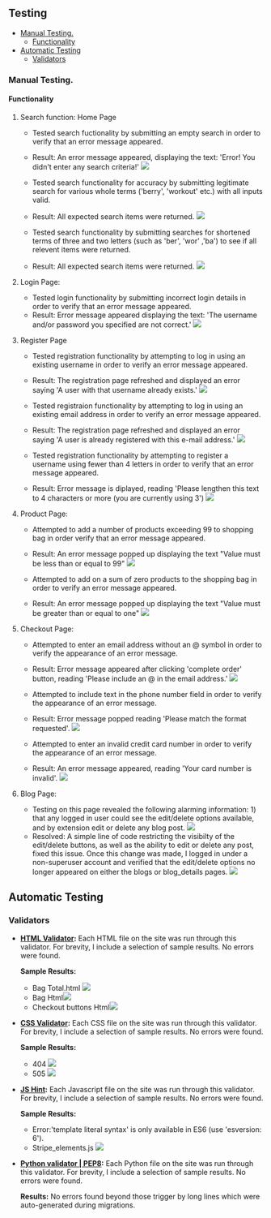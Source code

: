 ## Testing

- [Manual Testing.](#manual-testing)
  * [Functionality](#functionality)
- [Automatic Testing](#automatic-testing)
  * [Validators](#validators)

### Manual Testing.
#### Functionality

1. Search function: Home Page
    - Tested search fuctionality by submitting an empty search in order to verify that an error message appeared.
    - Result: An error message appeared, displaying the text: 'Error! You didn't enter any search criteria!'
    ![](media/test-search-none.png)


    - Tested search functionality for accuracy by submitting legitimate search for various whole terms ('berry', 'workout' etc.) with all  inputs valid.

    - Result: All expected search items were returned.
    ![](media/test-terms.png)


    - Tested search functionality by submitting searches for shortened terms of three and two letters (such as 'ber', 'wor' ,'ba') to see if all relevent items were returned.
    - Result: All expected search items were returned. 
    ![](media/test-search-small.png)


2. Login Page:
    - Tested login functionality by submitting incorrect login details in order to verify that an error message appeared.
    - Result: Error message appeared displaying the text: 'The username and/or password you specified are not correct.'
    ![](media/login-username.png)

3. Register Page
    - Tested registration functionality by attempting to log in using an existing username in order to verify an error message appeared.
    - Result: The registration page refreshed and displayed an error saying 'A user with that username already exists.'
    ![](media/test-reg-name.png)
   
    - Tested registraion functionality by attempting to log in using an existing email address in order to verify an error message appeared.
    - Result: The registration page refreshed and displayed an error saying 'A user is already registered with this e-mail address.'
    ![](media/test-reg-email.png)

    - Tested registration functionality by attempting to register a username using fewer than 4 letters in order to verify that an error message appeared.
    - Result: Error message is diplayed, reading 'Please lengthen this text to 4 characters or more (you are currently using 3')
    ![](media/test-signup3.png)


4. Product Page:
    - Attempted to add a number of products exceeding 99 to shopping bag in order verify that an error message appeared.
    - Result: An error message popped up displaying the text "Value must be less than or equal to 99"
    ![](media/product-page-greater-100.png)

    - Attempted to add on a sum of zero products to the shopping bag in order to verify an error message appeared.
    - Result: An error message popped up displaying the text "Value must be greater than or equal to one"
    ![](media/product-page-less.png)


5. Checkout Page:
    - Attempted to enter an email address without an @ symbol in order to verify the appearance of an error message.
    - Result: Error message appeared after clicking 'complete order' button, reading 'Please include an @ in the email address.'
    ![](media/checkout-@.png)
    - Attempted to include text in the phone number field in order to verify the appearance of an error message.
    - Result: Error message popped reading 'Please match the format requested'.
    ![](media/text-phone.png)

    - Attempted to enter an invalid credit card number in order to verify the appearance of an error message.
    - Result: An error message appeared, reading 'Your card number is invalid'. 
    ![](media/credit-card.png)

6. Blog Page:
    - Testing on this page revealed the following alarming information: 1) that any logged in user could see the edit/delete options available, and by extension edit or delete any blog post. 
    ![](media/blog-testing-edit.png)
    - Resolved: A simple line of code restricting the visibilty of the edit/delete buttons, as well as the ability to edit or delete any post, fixed this issue. 
    Once this change was made, I logged in under a non-superuser account and verified that the edit/delete options no longer appeared on either the blogs or blog_details pages. 
    ![](media/blog-testing.png)
    



## Automatic Testing

### Validators

 - **[HTML Validator](https://validator.w3.org/):** 
 Each HTML file on the site was run through this validator. For brevity, I include a selection of sample results. No errors were found. 
    
    **Sample Results:** 
    - Bag Total.html ![](media/bag-total-validatator.png)
    - Bag Html![](media/bag-validator.png)
    - Checkout buttons Html![](media/checkout-buttons-validatator.png)

- **[CSS Validator](https://jigsaw.w3.org/css-validator/):** Each CSS file on the site was run through this validator. For brevity, I include a selection of sample results. No errors were found.

    **Sample Results:**
    - 404 ![](media/css-validator.png)
    - 505 ![](media/css2-validator.png)


- **[JS Hint](https://jshint.com/):** 
Each Javascript file on the site was run through this validator. For brevity, I include a selection of sample results. No errors were found.
    
    **Sample Results:**
    -  Error:'template literal syntax' is only available in ES6 (use 'esversion: 6').
    -  Stripe_elements.js ![](media/stripe-js-validator.png)

- **[Python validator | PEP8](http://pep8online.com/):** Each Python file on the site was run through this validator. For brevity, I include a selection of sample results. No errors were found.

    **Results:** No errors found beyond those trigger by long lines which were auto-generated during migrations.

